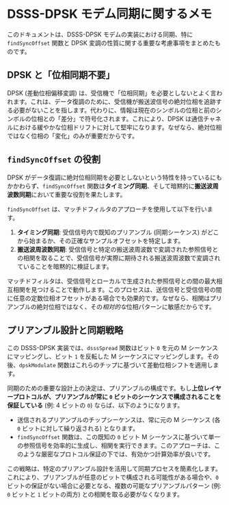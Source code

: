 # DSSS-DPSK モデム同期に関するメモ

このドキュメントは、DSSS-DPSK モデムの実装における同期、特に `findSyncOffset` 関数と DPSK 変調の性質に関する重要な考慮事項をまとめたものです。

## DPSK と「位相同期不要」

DPSK (差動位相偏移変調) は、受信機で「位相同期」を必要としないとよく言われます。これは、データ復調のために、受信機が搬送波信号の絶対位相を追跡する必要がないことを指します。代わりに、情報は現在のシンボルの位相と前のシンボルの位相との「差分」で符号化されます。これにより、DPSK は通信チャネルにおける緩やかな位相ドリフトに対して堅牢になります。なぜなら、絶対位相ではなく位相の「変化」のみが重要だからです。

## `findSyncOffset` の役割

DPSK がデータ復調に絶対位相同期を必要としないという特性を持っているにもかかわらず、`findSyncOffset` 関数は**タイミング同期**、そして暗黙的に**搬送波周波数同期**において重要な役割を果たします。

`findSyncOffset` は、マッチドフィルタのアプローチを使用して以下を行います。
1.  **タイミング同期**: 受信信号内で既知のプリアンブル (同期シーケンス) がどこから始まるか、その正確なサンプルオフセットを特定します。
2.  **搬送波周波数同期**: 受信信号と特定の搬送波周波数で変調された参照信号との相関を取ることで、受信信号が実際に期待される搬送波周波数で変調されていることを暗黙的に検証します。

マッチドフィルタは、受信信号とローカルで生成された参照信号との間の最大相互相関を見つけることで動作します。このプロセスは、送信信号と受信信号の間に任意の定数位相オフセットがある場合でも効果的です。なぜなら、相関はプリアンブルの絶対位相ではなく、その*相対的な*位相パターンに敏感だからです。

## プリアンブル設計と同期戦略

この DSSS-DPSK 実装では、`dsssSpread` 関数はビット `0` を元の M シーケンスにマッピングし、ビット `1` を反転した M シーケンスにマッピングします。その後、`dpskModulate` 関数はこれらのチップに基づいて差動位相シフトを適用します。

同期のための重要な設計上の決定は、プリアンブルの構成です。もし**上位レイヤープロトコルが、プリアンブルが常に `0` ビットのシーケンスで構成されることを保証している** (例: 4 ビットの `0`) ならば、以下のようになります。

*   送信されるプリアンブルのチップシーケンスは、常に元の M シーケンス (各 `0` ビットに対して繰り返される) となります。
*   `findSyncOffset` 関数は、この既知の `0` ビット M シーケンスに基づいて単一の参照信号を効率的に生成し、相関を実行できます。このアプローチは、このような厳密なプロトコル保証の下では、有効かつ計算効率が良いです。

この戦略は、特定のプリアンブル設計を活用して同期プロセスを簡素化します。これにより、プリアンブルが任意のビットで構成される可能性がある場合や、`0` ビットの保証がない場合に必要となる、複数の可能なプリアンブルパターン (例: `0` ビットと `1` ビットの両方) との相関を取る必要がなくなります。
